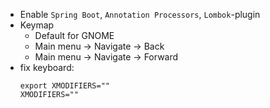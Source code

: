 - Enable `Spring Boot`, `Annotation Processors`, `Lombok`-plugin
- Keymap
    - Default for GNOME
    - Main menu -> Navigate -> Back 
    - Main menu -> Navigate -> Forward 
- fix keyboard:
    ```
    export XMODIFIERS=""
    XMODIFIERS=""
    ```
